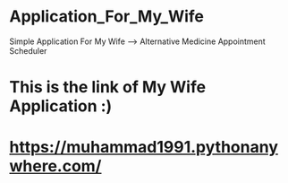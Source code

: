 # Application_For_My_Wife
Simple Application For My Wife --> Alternative Medicine Appointment Scheduler


# This is the link of My Wife Application :) 


# https://muhammad1991.pythonanywhere.com/
